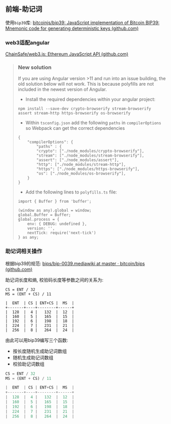 ## 前端-助记词

使用`bip39`库: [bitcoinjs/bip39: JavaScript implementation of Bitcoin BIP39: Mnemonic code for generating deterministic keys (github.com)](https://github.com/bitcoinjs/bip39)

### web3适配angular

[ChainSafe/web3.js: Ethereum JavaScript API (github.com)](https://github.com/ChainSafe/web3.js#web3-and-angular)

> ### New solution
>
> If you are using Angular version >11 and run into an issue building, the old solution below will not work. This is because polyfills are not included in the newest version of Angular.
>
> - Install the required dependencies within your angular project:
>
> ```
> npm install --save-dev crypto-browserify stream-browserify assert stream-http https-browserify os-browserify
> ```
>
> - Within `tsconfig.json` add the following `paths` in `compilerOptions` so Webpack can get the correct dependencies
>
> ```
> {
>     "compilerOptions": {
>         "paths" : {
>         "crypto": ["./node_modules/crypto-browserify"],
>         "stream": ["./node_modules/stream-browserify"],
>         "assert": ["./node_modules/assert"],
>         "http": ["./node_modules/stream-http"],
>         "https": ["./node_modules/https-browserify"],
>         "os": ["./node_modules/os-browserify"],
>     }
> }
> ```
>
> 
>
> - Add the following lines to `polyfills.ts` file:
>
> ```
> import { Buffer } from 'buffer';
> 
> (window as any).global = window;
> global.Buffer = Buffer;
> global.process = {
>     env: { DEBUG: undefined },
>     version: '',
>     nextTick: require('next-tick')
> } as any;
> ```

### 助记词相关操作

根据bip39的规范: [bips/bip-0039.mediawiki at master · bitcoin/bips (github.com)](https://github.com/bitcoin/bips/blob/master/bip-0039.mediawiki)

助记词长度和熵, 校验码长度等参数之间的关系为: 

```
CS = ENT / 32
MS = (ENT + CS) / 11

|  ENT  | CS | ENT+CS |  MS  |
+-------+----+--------+------+
|  128  |  4 |   132  |  12  |
|  160  |  5 |   165  |  15  |
|  192  |  6 |   198  |  18  |
|  224  |  7 |   231  |  21  |
|  256  |  8 |   264  |  24  |
```

由此可以用bip39编写三个函数: 

- 按长度随机生成助记词数组
- 随机生成助记词数组
- 校验助记词数组

```typescript
CS = ENT / 32
MS = (ENT + CS) / 11

|  ENT  | CS | ENT+CS |  MS  |
+-------+----+--------+------+
|  128  |  4 |   132  |  12  |
|  160  |  5 |   165  |  15  |
|  192  |  6 |   198  |  18  |
|  224  |  7 |   231  |  21  |
|  256  |  8 |   264  |  24  |
```

